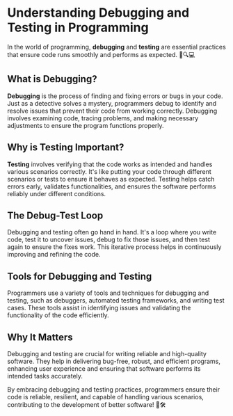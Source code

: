 # Understanding Debugging and Testing in Programming

In the world of programming, **debugging** and **testing** are essential practices that ensure code runs smoothly and performs as expected. 🐞🔍💻

## What is Debugging?

**Debugging** is the process of finding and fixing errors or bugs in your code. Just as a detective solves a mystery, programmers debug to identify and resolve issues that prevent their code from working correctly. Debugging involves examining code, tracing problems, and making necessary adjustments to ensure the program functions properly.

## Why is Testing Important?

**Testing** involves verifying that the code works as intended and handles various scenarios correctly. It's like putting your code through different scenarios or tests to ensure it behaves as expected. Testing helps catch errors early, validates functionalities, and ensures the software performs reliably under different conditions.

## The Debug-Test Loop

Debugging and testing often go hand in hand. It's a loop where you write code, test it to uncover issues, debug to fix those issues, and then test again to ensure the fixes work. This iterative process helps in continuously improving and refining the code.

## Tools for Debugging and Testing

Programmers use a variety of tools and techniques for debugging and testing, such as debuggers, automated testing frameworks, and writing test cases. These tools assist in identifying issues and validating the functionality of the code efficiently.

## Why It Matters

Debugging and testing are crucial for writing reliable and high-quality software. They help in delivering bug-free, robust, and efficient programs, enhancing user experience and ensuring that software performs its intended tasks accurately.

By embracing debugging and testing practices, programmers ensure their code is reliable, resilient, and capable of handling various scenarios, contributing to the development of better software! 🚀🛠️
